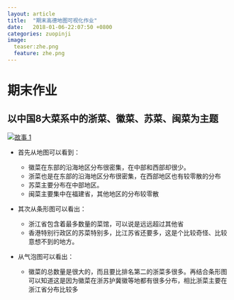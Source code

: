 ```yaml
---
layout: article
title:  "期末高德地图可视化作业"
date:   2018-01-06-22:07:50 +0800
categories: zuopinji
image:
  teaser:zhe.png
  feature: zhe.png
---
```


# 期末作业

## 以中国8大菜系中的浙菜、徽菜、苏菜、闽菜为主题

<div>
<div class='tableauPlaceholder' id='viz1515260512339' style='position: relative'><noscript><a href='#'><img alt='故事 1 ' src='https:&#47;&#47;public.tableau.com&#47;static&#47;images&#47;1_&#47;1_4063&#47;1_1&#47;1_rss.png' style='border: none' /></a></noscript><object class='tableauViz'  style='display:none;'><param name='host_url' value='https%3A%2F%2Fpublic.tableau.com%2F' /> <param name='embed_code_version' value='3' /> <param name='site_root' value='' /><param name='name' value='1_4063&#47;1_1' /><param name='tabs' value='no' /><param name='toolbar' value='yes' /><param name='static_image' value='https:&#47;&#47;public.tableau.com&#47;static&#47;images&#47;1_&#47;1_4063&#47;1_1&#47;1.png' /> <param name='animate_transition' value='yes' /><param name='display_static_image' value='yes' /><param name='display_spinner' value='yes' /><param name='display_overlay' value='yes' /><param name='display_count' value='yes' /></object></div>                <script type='text/javascript'>                    var divElement = document.getElementById('viz1515260512339');                    var vizElement = divElement.getElementsByTagName('object')[0];                    vizElement.style.width='1016px';vizElement.style.height='991px';                    var scriptElement = document.createElement('script');                    scriptElement.src = 'https://public.tableau.com/javascripts/api/viz_v1.js';                    vizElement.parentNode.insertBefore(scriptElement, vizElement);                </script>
</div>

- 首先从地图可以看到：
  - 徽菜在东部的沿海地区分布很密集，在中部和西部却很少。
  - 浙菜也是在东部的沿海地区分布很密集，在西部地区也有较零散的分布
  - 苏菜主要分布在中部地区。
  - 闽菜主要集中在福建省，其他地区的分布较零散

- 其次从条形图可以看出：
  - 浙江省包含着最多数量的菜馆，可以说是远远超过其他省
  - 香港特别行政区的苏菜特别多，比江苏省还要多，这是个比较奇怪、比较意想不到的地方。

- 从气泡图可以看出：
  - 徽菜的总数量是很大的，而且要比排名第二的浙菜多很多。再结合条形图可以知道这是因为徽菜在浙苏护冀徽等地都有很多分布，相比浙菜主要在浙江省分布比较多
